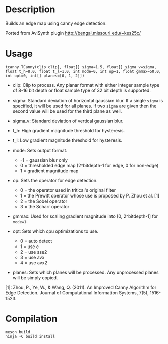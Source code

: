 Description
===========

Builds an edge map using canny edge detection.

Ported from AviSynth plugin http://bengal.missouri.edu/~kes25c/


Usage
=====

    tcanny.TCanny(clip clip[, float[] sigma=1.5, float[] sigma_v=sigma, float t_h=8.0, float t_l=1.0, int mode=0, int op=1, float gmmax=50.0, int opt=0, int[] planes=[0, 1, 2]])

* clip: Clip to process. Any planar format with either integer sample type of 8-16 bit depth or float sample type of 32 bit depth is supported.

* sigma: Standard deviation of horizontal gaussian blur. If a single `sigma` is specified, it will be used for all planes. If two `sigma` are given then the second value will be used for the third plane as well.

* sigma_v: Standard deviation of vertical gaussian blur.

* t_h: High gradient magnitude threshold for hysteresis.

* t_l: Low gradient magnitude threshold for hysteresis.

* mode: Sets output format.
  * -1 = gaussian blur only
  * 0 = thresholded edge map (2^bitdepth-1 for edge, 0 for non-edge)
  * 1 = gradient magnitude map

* op: Sets the operator for edge detection.
  * 0 = the operator used in tritical's original filter
  * 1 = the Prewitt operator whose use is proposed by P. Zhou et al. [1]
  * 2 = the Sobel operator
  * 3 = the Scharr operator

* gmmax: Used for scaling gradient magnitude into [0, 2^bitdepth-1] for `mode=1`.

* opt: Sets which cpu optimizations to use.
  * 0 = auto detect
  * 1 = use c
  * 2 = use sse2
  * 3 = use avx
  * 4 = use avx2

* planes: Sets which planes will be processed. Any unprocessed planes will be simply copied.


[1]: Zhou, P., Ye, W., & Wang, Q. (2011). An Improved Canny Algorithm for Edge Detection. Journal of Computational Information Systems, 7(5), 1516-1523.


Compilation
===========

```
meson build
ninja -C build install
```
